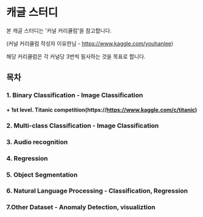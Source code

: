 # 캐글 스터디

본 캐글 스터디는 '커널 커리큘럼'을 참고합니다.

(커널 커리큘럼 작성자 이유한님 - https://www.kaggle.com/youhanlee)

해당 커리큘럼은 각 커널당 3번씩 필사하는 것을 목표로 합니다.

## 목차

### 1. Binary Classification - Image Classification
#### + 1st level. Titanic competition(https://https://www.kaggle.com/c/titanic)

### 2. Multi-class Classification - Image Classification

### 3. Audio recognition

### 4. Regression

### 5. Object Segmentation

### 6. Natural Language Processing - Classification, Regression

### 7.Other Dataset - Anomaly Detection, visualiztion
